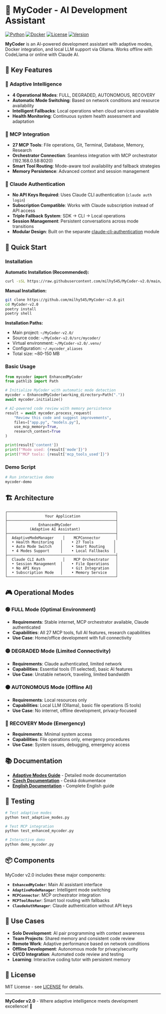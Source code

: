 # 🤖 MyCoder - AI Development Assistant

[![Python](https://img.shields.io/badge/python-3.8+-blue.svg)](https://www.python.org/downloads/)
[![Docker](https://img.shields.io/badge/docker-ready-blue.svg)](https://docker.com)
[![License](https://img.shields.io/badge/license-MIT-green.svg)](LICENSE)
[![Version](https://img.shields.io/badge/version-2.0.0-brightgreen.svg)](https://github.com/milhy545/MyCoder)

**MyCoder** is an AI-powered development assistant with adaptive modes, Docker integration, and local LLM support via Ollama. Works offline with CodeLlama or online with Claude AI.

## 🌟 Key Features

### 🎯 **Adaptive Intelligence**
- **4 Operational Modes**: FULL, DEGRADED, AUTONOMOUS, RECOVERY
- **Automatic Mode Switching**: Based on network conditions and resource availability
- **Intelligent Fallbacks**: Local operations when cloud services unavailable
- **Health Monitoring**: Continuous system health assessment and adaptation

### 🔗 **MCP Integration**
- **27 MCP Tools**: File operations, Git, Terminal, Database, Memory, Research
- **Orchestrator Connection**: Seamless integration with MCP orchestrator (192.168.0.58:8020)
- **Smart Tool Routing**: Mode-aware tool availability and fallback strategies
- **Memory Persistence**: Advanced context and session management

### 🔐 **Claude Authentication**
- **No API Keys Required**: Uses Claude CLI authentication (`claude auth login`)
- **Subscription Compatible**: Works with Claude subscription instead of API access
- **Triple Fallback System**: SDK → CLI → Local operations
- **Session Management**: Persistent conversations across mode transitions
- **Modular Design**: Built on the separate [claude-cli-authentication](https://github.com/milhy545/claude-cli-authentication) module

## 🚀 Quick Start

### Installation

**Automatic Installation (Recommended):**
```bash
curl -sSL https://raw.githubusercontent.com/milhy545/MyCoder-v2.0/main/install_mycoder.sh | bash
```

**Manual Installation:**
```bash
git clone https://github.com/milhy545/MyCoder-v2.0.git
cd MyCoder-v2.0
poetry install
poetry shell
```

**Installation Paths:**
- Main project: `~/MyCoder-v2.0/`
- Source code: `~/MyCoder-v2.0/src/mycoder/`
- Virtual environment: `~/MyCoder-v2.0/.venv/`
- Configuration: `~/.mycoder_aliases`
- Total size: ~80-150 MB

### Basic Usage

```python
from mycoder import EnhancedMyCoder
from pathlib import Path

# Initialize MyCoder with automatic mode detection
mycoder = EnhancedMyCoder(working_directory=Path("."))
await mycoder.initialize()

# AI-powered code review with memory persistence
result = await mycoder.process_request(
    "Review this code and suggest improvements",
    files=["app.py", "models.py"],
    use_mcp_memory=True,
    research_context=True
)

print(result['content'])
print(f"Mode used: {result['mode']}")
print(f"MCP tools: {result['mcp_tools_used']}")
```

### Demo Script

```bash
# Run interactive demo
mycoder-demo
```

## 🏗️ Architecture

```
┌─────────────────────────────────────────────────┐
│                 Your Application                │
├─────────────────────────────────────────────────┤
│              EnhancedMyCoder                    │
│          (Adaptive AI Assistant)                │
├─────────────────────────────────────────────────┤
│  AdaptiveModeManager    │    MCPConnector       │
│  • Health Monitoring   │    • 27 Tools         │ 
│  • Auto Mode Switch    │    • Smart Routing    │
│  • 4 Modes Support     │    • Local Fallbacks  │
├─────────────────────────────────────────────────┤
│  Claude CLI Auth        │    MCP Orchestrator   │
│  • Session Management  │    • File Operations   │
│  • No API Keys         │    • Git Integration   │
│  • Subscription Mode   │    • Memory Service    │
└─────────────────────────────────────────────────┘
```

## 🎮 Operational Modes

### 🟢 **FULL Mode** (Optimal Environment)
- **Requirements**: Stable internet, MCP orchestrator available, Claude authenticated
- **Capabilities**: All 27 MCP tools, full AI features, research capabilities
- **Use Case**: Home/office development with full connectivity

### 🟡 **DEGRADED Mode** (Limited Connectivity)
- **Requirements**: Claude authenticated, limited network
- **Capabilities**: Essential tools (11 selected), basic AI features
- **Use Case**: Unstable network, traveling, limited bandwidth

### 🟠 **AUTONOMOUS Mode** (Offline AI)
- **Requirements**: Local resources only
- **Capabilities**: Local LLM (Ollama), basic file operations (5 tools)
- **Use Case**: No internet, offline development, privacy-focused

### 🔴 **RECOVERY Mode** (Emergency)
- **Requirements**: Minimal system access
- **Capabilities**: File operations only, emergency procedures
- **Use Case**: System issues, debugging, emergency access

## 📚 Documentation

- **[Adaptive Modes Guide](MYCODER_ADAPTIVE_MODES_DESIGN.md)** - Detailed mode documentation
- **[Czech Documentation](docs/cs/README.md)** - Česká dokumentace
- **[English Documentation](docs/en/README.md)** - Complete English guide

## 🧪 Testing

```bash
# Test adaptive modes
python test_adaptive_modes.py

# Test MCP integration  
python test_enhanced_mycoder.py

# Interactive demo
python demo_mycoder.py
```

## 📦 Components

MyCoder v2.0 includes these major components:

- **`EnhancedMyCoder`**: Main AI assistant interface
- **`AdaptiveModeManager`**: Intelligent mode switching
- **`MCPConnector`**: MCP orchestrator integration  
- **`MCPToolRouter`**: Smart tool routing with fallbacks
- **`ClaudeAuthManager`**: Claude authentication without API keys

## 🎯 Use Cases

- **Solo Development**: AI pair programming with context awareness
- **Team Projects**: Shared memory and consistent code review
- **Remote Work**: Adaptive performance based on network conditions
- **Offline Development**: Autonomous mode for privacy/security
- **CI/CD Integration**: Automated code review and testing
- **Learning**: Interactive coding tutor with persistent memory

## 📄 License

MIT License - see [LICENSE](LICENSE) for details.

---

**MyCoder v2.0** - Where adaptive intelligence meets development excellence! 🚀